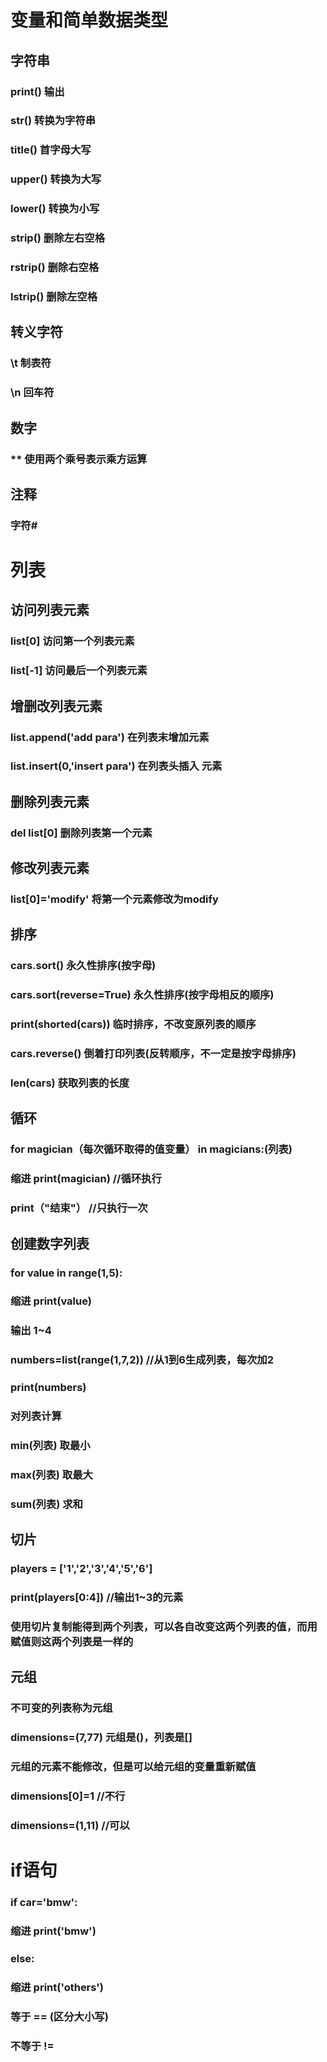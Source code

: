# 变量和简单数据类型
## 字符串
### print() 输出
### str() 转换为字符串
### title() 首字母大写
### upper() 转换为大写
### lower() 转换为小写
### strip() 删除左右空格
### rstrip() 删除右空格
### lstrip() 删除左空格
## 转义字符
### \t 制表符
### \n 回车符
## 数字
### ** 使用两个乘号表示乘方运算
## 注释
### 字符#  
# 列表 
## 访问列表元素
### list[0] 访问第一个列表元素
### list[-1] 访问最后一个列表元素
## 增删改列表元素
### list.append('add para') 在列表末增加元素
### list.insert(0,'insert para') 在列表头插入 元素
## 删除列表元素
### del list[0] 删除列表第一个元素
### 
## 修改列表元素
### list[0]='modify' 将第一个元素修改为modify
## 排序
### cars.sort() 永久性排序(按字母)
### cars.sort(reverse=True) 永久性排序(按字母相反的顺序)
### print(shorted(cars)) 临时排序，不改变原列表的顺序
### cars.reverse() 倒着打印列表(反转顺序，不一定是按字母排序)
### len(cars) 获取列表的长度
## 循环
### for magician（每次循环取得的值变量） in magicians:(列表)
### 缩进 print(magician) //循环执行
### print（"结束"） //只执行一次
## 创建数字列表
### for  value in range(1,5):
### 缩进 print(value)
### 输出 1~4
### numbers=list(range(1,7,2)) //从1到6生成列表，每次加2
### print(numbers)
### 对列表计算
### min(列表) 取最小
### max(列表) 取最大
### sum(列表) 求和
## 切片
### players = ['1','2','3','4','5','6']
### print(players[0:4]) //输出1~3的元素
### 使用切片复制能得到两个列表，可以各自改变这两个列表的值，而用赋值则这两个列表是一样的
## 元组
### 不可变的列表称为元组
### dimensions=(7,77) 元组是()，列表是[]
### 元组的元素不能修改，但是可以给元组的变量重新赋值
### dimensions[0]=1 //不行
### dimensions=(1,11) //可以
# if语句
### if car='bmw':
### 缩进 print('bmw')
### else:
### 缩进 print('others')
### 等于 == (区分大小写)
### 不等于 !=